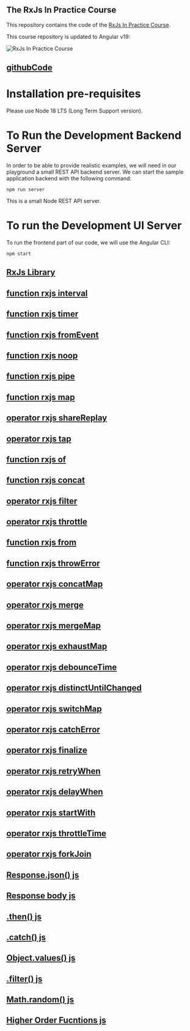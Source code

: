 ## The RxJs In Practice Course

This repository contains the code of the [RxJs In Practice Course](https://angular-university.io/course/rxjs-course).

This course repository is updated to Angular v19:

![RxJs In Practice Course](https://s3-us-west-1.amazonaws.com/angular-university/course-images/rxjs-in-practice-course.png)

## [githubCode](https://github.com/angular-university/rxjs-course.git)

# Installation pre-requisites

Please use Node 18 LTS (Long Term Support version).

# To Run the Development Backend Server

In order to be able to provide realistic examples, we will need in our playground a small REST API backend server. We can start the sample application backend with the following command:

    npm run server

This is a small Node REST API server.

# To run the Development UI Server

To run the frontend part of our code, we will use the Angular CLI:

    npm start

## [RxJs Library](https://rxjs.dev/)

## [function rxjs interval](https://rxjs.dev/api/index/function/interval)

## [function rxjs timer](https://rxjs.dev/api/index/function/timer)

## [function rxjs fromEvent](https://rxjs.dev/api/index/function/fromEvent)

## [function rxjs noop](https://rxjs.dev/api/index/function/noop)

## [function rxjs pipe](https://rxjs.dev/api/index/function/pipe)

## [function rxjs map](https://rxjs.dev/api/index/function/map)

## [operator rxjs shareReplay](https://rxjs.dev/api/operators/shareReplay)

## [operator rxjs tap](https://rxjs.dev/api/operators/tap)

## [function rxjs of](https://rxjs.dev/api/index/function/of)

## [function rxjs concat](https://rxjs.dev/api/index/function/concat)

## [operator rxjs filter](https://rxjs.dev/api/operators/filter)

## [operator rxjs throttle](https://rxjs.dev/api/index/function/throttle)

## [function rxjs from](https://rxjs.dev/api/index/function/from)

## [function rxjs throwError](https://rxjs.dev/api/index/function/throwError)

## [operator rxjs concatMap](https://rxjs.dev/api/operators/concatMap)

## [operator rxjs merge](https://rxjs.dev/api/operators/merge)

## [operator rxjs mergeMap](https://rxjs.dev/api/operators/mergeMap)

## [operator rxjs exhaustMap](https://rxjs.dev/api/operators/exhaustMap)

## [operator rxjs debounceTime](https://rxjs.dev/api/operators/debounceTime)

## [operator rxjs distinctUntilChanged](https://rxjs.dev/api/operators/distinctUntilChanged)

## [operator rxjs switchMap](https://rxjs.dev/api/operators/switchMap)

## [operator rxjs catchError](https://rxjs.dev/api/operators/catchError)

## [operator rxjs finalize](https://rxjs.dev/api/operators/finalize)

## [operator rxjs retryWhen](https://rxjs.dev/api/operators/retryWhen)

## [operator rxjs delayWhen](https://rxjs.dev/api/operators/delayWhen)

## [operator rxjs startWith](https://rxjs.dev/api/operators/startWith)

## [operator rxjs throttleTime](https://rxjs.dev/api/operators/throttleTime)

## [operator rxjs forkJoin](https://rxjs.dev/api/index/function/forkJoin)

## [Response.json() js](https://developer.mozilla.org/en-US/docs/Web/API/Response/json)

## [Response body js](https://developer.mozilla.org/en-US/docs/Web/API/Response/body)

## [.then() js](https://developer.mozilla.org/en-US/docs/Web/JavaScript/Reference/Global_Objects/Promise/then)

## [.catch() js](https://developer.mozilla.org/en-US/docs/Web/JavaScript/Reference/Global_Objects/Promise/catch)

## [Object.values() js](https://developer.mozilla.org/en-US/docs/Web/JavaScript/Reference/Global_Objects/Object/values)

## [.filter() js](https://developer.mozilla.org/en-US/docs/Web/JavaScript/Reference/Global_Objects/Array/filter#syntax)

## [Math.random() js](https://developer.mozilla.org/en-US/docs/Web/JavaScript/Reference/Global_Objects/Math/random)

## [Higher Order Fucntions js](https://www.freecodecamp.org/news/higher-order-functions-in-javascript-explained/)

